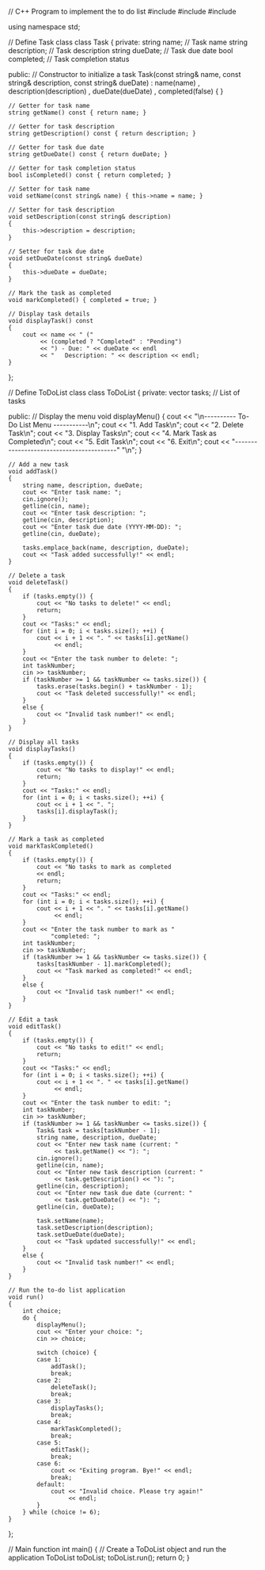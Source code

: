 // C++ Program to implement the to do list
#include <iostream>
#include <string>
#include <vector>

using namespace std;

// Define Task class
class Task {
private:
    string name; // Task name
    string description; // Task description
    string dueDate; // Task due date
    bool completed; // Task completion status

public:
    // Constructor to initialize a task
    Task(const string& name, const string& description,
         const string& dueDate)
        : name(name)
        , description(description)
        , dueDate(dueDate)
        , completed(false)
    {
    }

    // Getter for task name
    string getName() const { return name; }

    // Getter for task description
    string getDescription() const { return description; }

    // Getter for task due date
    string getDueDate() const { return dueDate; }

    // Getter for task completion status
    bool isCompleted() const { return completed; }

    // Setter for task name
    void setName(const string& name) { this->name = name; }

    // Setter for task description
    void setDescription(const string& description)
    {
        this->description = description;
    }

    // Setter for task due date
    void setDueDate(const string& dueDate)
    {
        this->dueDate = dueDate;
    }

    // Mark the task as completed
    void markCompleted() { completed = true; }

    // Display task details
    void displayTask() const
    {
        cout << name << " ("
             << (completed ? "Completed" : "Pending")
             << ") - Due: " << dueDate << endl
             << "   Description: " << description << endl;
    }
};

// Define ToDoList class
class ToDoList {
private:
    vector<Task> tasks; // List of tasks

public:
    // Display the menu
    void displayMenu()
    {
        cout
            << "\n---------- To-Do List Menu -----------\n";
        cout << "1. Add Task\n";
        cout << "2. Delete Task\n";
        cout << "3. Display Tasks\n";
        cout << "4. Mark Task as Completed\n";
        cout << "5. Edit Task\n";
        cout << "6. Exit\n";
        cout << "-----------------------------------------"
                "\n";
    }

    // Add a new task
    void addTask()
    {
        string name, description, dueDate;
        cout << "Enter task name: ";
        cin.ignore();
        getline(cin, name);
        cout << "Enter task description: ";
        getline(cin, description);
        cout << "Enter task due date (YYYY-MM-DD): ";
        getline(cin, dueDate);

        tasks.emplace_back(name, description, dueDate);
        cout << "Task added successfully!" << endl;
    }

    // Delete a task
    void deleteTask()
    {
        if (tasks.empty()) {
            cout << "No tasks to delete!" << endl;
            return;
        }
        cout << "Tasks:" << endl;
        for (int i = 0; i < tasks.size(); ++i) {
            cout << i + 1 << ". " << tasks[i].getName()
                 << endl;
        }
        cout << "Enter the task number to delete: ";
        int taskNumber;
        cin >> taskNumber;
        if (taskNumber >= 1 && taskNumber <= tasks.size()) {
            tasks.erase(tasks.begin() + taskNumber - 1);
            cout << "Task deleted successfully!" << endl;
        }
        else {
            cout << "Invalid task number!" << endl;
        }
    }

    // Display all tasks
    void displayTasks()
    {
        if (tasks.empty()) {
            cout << "No tasks to display!" << endl;
            return;
        }
        cout << "Tasks:" << endl;
        for (int i = 0; i < tasks.size(); ++i) {
            cout << i + 1 << ". ";
            tasks[i].displayTask();
        }
    }

    // Mark a task as completed
    void markTaskCompleted()
    {
        if (tasks.empty()) {
            cout << "No tasks to mark as completed
            << endl;
            return;
        }
        cout << "Tasks:" << endl;
        for (int i = 0; i < tasks.size(); ++i) {
            cout << i + 1 << ". " << tasks[i].getName()
                 << endl;
        }
        cout << "Enter the task number to mark as "
                "completed: ";
        int taskNumber;
        cin >> taskNumber;
        if (taskNumber >= 1 && taskNumber <= tasks.size()) {
            tasks[taskNumber - 1].markCompleted();
            cout << "Task marked as completed!" << endl;
        }
        else {
            cout << "Invalid task number!" << endl;
        }
    }

    // Edit a task
    void editTask()
    {
        if (tasks.empty()) {
            cout << "No tasks to edit!" << endl;
            return;
        }
        cout << "Tasks:" << endl;
        for (int i = 0; i < tasks.size(); ++i) {
            cout << i + 1 << ". " << tasks[i].getName()
                 << endl;
        }
        cout << "Enter the task number to edit: ";
        int taskNumber;
        cin >> taskNumber;
        if (taskNumber >= 1 && taskNumber <= tasks.size()) {
            Task& task = tasks[taskNumber - 1];
            string name, description, dueDate;
            cout << "Enter new task name (current: "
                 << task.getName() << "): ";
            cin.ignore();
            getline(cin, name);
            cout << "Enter new task description (current: "
                 << task.getDescription() << "): ";
            getline(cin, description);
            cout << "Enter new task due date (current: "
                 << task.getDueDate() << "): ";
            getline(cin, dueDate);

            task.setName(name);
            task.setDescription(description);
            task.setDueDate(dueDate);
            cout << "Task updated successfully!" << endl;
        }
        else {
            cout << "Invalid task number!" << endl;
        }
    }

    // Run the to-do list application
    void run()
    {
        int choice;
        do {
            displayMenu();
            cout << "Enter your choice: ";
            cin >> choice;

            switch (choice) {
            case 1:
                addTask();
                break;
            case 2:
                deleteTask();
                break;
            case 3:
                displayTasks();
                break;
            case 4:
                markTaskCompleted();
                break;
            case 5:
                editTask();
                break;
            case 6:
                cout << "Exiting program. Bye!" << endl;
                break;
            default:
                cout << "Invalid choice. Please try again!"
                     << endl;
            }
        } while (choice != 6);
    }
};

// Main function
int main()
{
    // Create a ToDoList object and run the application
    ToDoList toDoList;
    toDoList.run();
    return 0;
}

      
